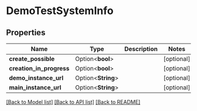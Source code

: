 # DemoTestSystemInfo

## Properties

Name | Type | Description | Notes
------------ | ------------- | ------------- | -------------
**create_possible** | Option<**bool**> |  | [optional]
**creation_in_progress** | Option<**bool**> |  | [optional]
**demo_instance_url** | Option<**String**> |  | [optional]
**main_instance_url** | Option<**String**> |  | [optional]

[[Back to Model list]](../README.md#documentation-for-models) [[Back to API list]](../README.md#documentation-for-api-endpoints) [[Back to README]](../README.md)


